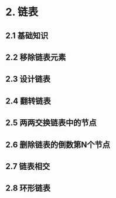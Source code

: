 # 2. 链表

## 2.1 基础知识

## 2.2 移除链表元素


## 2.3 设计链表


## 2.4 翻转链表

## 2.5 两两交换链表中的节点

## 2.6 删除链表的倒数第N个节点

## 2.7 链表相交

## 2.8 环形链表


